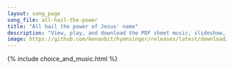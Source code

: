 ```yaml
---
layout: song_page
song_file: all-hail-the-power
title: "All hail the power of Jesus' name"
description: "View, play, and download the PDF sheet music, slideshow, and audio. Lyrics: All hail the pow’r of Jesus’ name! Let angels prostrate fall. Bring forth the royal diadem, and crown him Lord of all. Bring forth the royal diadem, a... english christian 4part"
image: https://github.com/kenanbit/hymnsinger/releases/latest/download/all-hail-the-power-trad.png
---
```


{% include choice_and_music.html %}